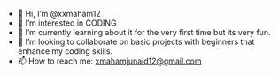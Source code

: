 - 👋 Hi, I’m @xxmaham12
- 👀 I’m interested in CODING
- 🌱 I’m currently learning about it for the very first time but its very fun.
- 💞️ I’m looking to collaborate on basic projects with beginners that enhance my coding skills.
- 📫 How to reach me: xmahamjunaid12@gmail.com


<!---
xxmaham12/xxmaham12 is a ✨ special ✨ repository because its `README.md` (this file) appears on your GitHub profile.
You can click the Preview link to take a look at your changes.
--->
